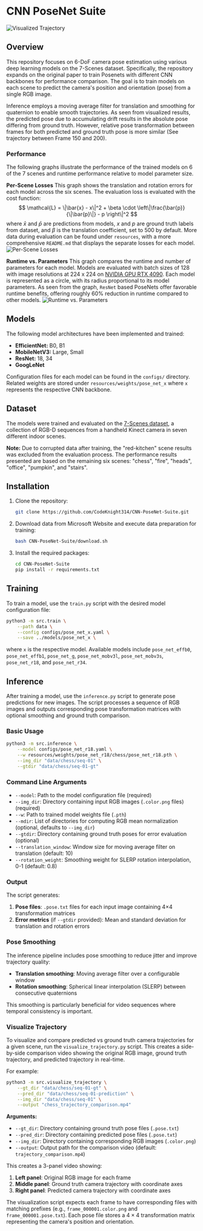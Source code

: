 # CNN PoseNet Suite

![Visualized Trajectory](resources/graphs/comparison.gif)

## Overview
This repository focuses on 6-DoF camera pose estimation using various deep learning models on the 7-Scenes dataset. Specifically, the repository expands on the original paper to train Posenets with different CNN backbones for performance comparison. The goal is to train models on each scene to predict the camera's position and orientation (pose) from a single RGB image.

Inference employs a moving average filter for translation and smoothing for quaternion to enable smooth trajectories. As seen from visualized results, the predicted pose due to accumulating drift results in the absolute pose differing from ground truth. However, relative pose transformation between frames for both predicted and ground truth pose is more similar (See trajectory between Frame 150 and 200).

### Performance
The following graphs illustrate the performance of the trained models on 6 of the 7 scenes and runtime performance relative to model parameter size.

**Per-Scene Losses**
This graph shows the translation and rotation errors for each model across the six scenes. The evaluation loss is evaluated with the cost function:
$$
\mathcal{L} = \|\bar{x} - x\|^2 + \beta \cdot \left\|\frac{\bar{p}}{\|\bar{p}\|} - p \right\|^2
$$
where $\bar{x}$ and $\bar{p}$ are predictions from models, $x$ and $p$ are ground truth labels from dataset, and $\beta$ is the translation coefficient, set to 500 by default. More data during evaluation can be found under `resources`, with a more comprehensive `README.md` that displays the separate losses for each model.
![Per-Scene Losses](resources/graphs/per_scene_losses.png)

**Runtime vs. Parameters**
This graph compares the runtime and number of parameters for each model. Models are evaluated with batch sizes of 128 with image resolutions at 224 x 224 on [NVIDIA GPU RTX 4090](https://www.videocardbenchmark.net/gpu.php?gpu=GeForce+RTX+4090&id=4606). Each model is represented as a circle, with its radius proportional to its model parameters. As seen from the graph, `ResNet` based PoseNets offer favorable runtime benefits, offering roughly 60% reduction in runtime compared to other models.
![Runtime vs. Parameters](resources/graphs/runtime_params.png)

## Models
The following model architectures have been implemented and trained:
*   **EfficientNet:** B0, B1
*   **MobileNetV3:** Large, Small
*   **ResNet:** 18, 34
*   **GoogLeNet**

Configuration files for each model can be found in the `configs/` directory. Related weights are stored under `resources/weights/pose_net_x` where `x` represents the respective CNN backbone.

## Dataset

The models were trained and evaluated on the [7-Scenes dataset](https://www.microsoft.com/en-us/research/project/rgb-d-dataset-7-scenes/), a collection of RGB-D sequences from a handheld Kinect camera in seven different indoor scenes. 

**Note:** Due to corrupted data after training, the "red-kitchen" scene results was excluded from the evaluation process. The performance results presented are based on the remaining six scenes: "chess", "fire", "heads", "office", "pumpkin", and "stairs".

## Installation
1.  Clone the repository:
    ```bash
    git clone https://github.com/CodeKnight314/CNN-PoseNet-Suite.git
    ```
2.  Download data from Microsoft Website and execute data preparation for training: 
    ```bash
    bash CNN-PoseNet-Suite/download.sh
    ```
3. Install the required packages:
    ```bash
    cd CNN-PoseNet-Suite
    pip install -r requirements.txt
    ```

## Training
To train a model, use the `train.py` script with the desired model configuration file:
```bash
python3 -m src.train \
    --path data \
    --config configs/pose_net_x.yaml \
    --save ../models/pose_net_x \
```
where `x` is the respective model. Available models include `pose_net_effb0`, `pose_net_effb1`, `pose_net_g`, `pose_net_mobv3l`, `pose_net_mobv3s`, `pose_net_r18`, and `pose_net_r34`.

## Inference
After training a model, use the `inference.py` script to generate pose predictions for new images. The script processes a sequence of RGB images and outputs corresponding pose transformation matrices with optional smoothing and ground truth comparison.

### Basic Usage
```bash
python3 -m src.inference \
    --model configs/pose_net_r18.yaml \
    --w resources/weights/pose_net_r18/chess/pose_net_r18.pth \
    --img_dir "data/chess/seq-01" \
    --gtdir "data/chess/seq-01-gt"
```

### Command Line Arguments
- `--model`: Path to the model configuration file (required)
- `--img_dir`: Directory containing input RGB images (`.color.png` files) (required)
- `--w`: Path to trained model weights file (`.pth`)
- `--mdir`: List of directories for computing RGB mean normalization (optional, defaults to `--img_dir`)
- `--gtdir`: Directory containing ground truth poses for error evaluation (optional)
- `--translation_window`: Window size for moving average filter on translation (default: 10)
- `--rotation_weight`: Smoothing weight for SLERP rotation interpolation, 0-1 (default: 0.8)

### Output
The script generates:
1. **Pose files**: `.pose.txt` files for each input image containing 4×4 transformation matrices
2. **Error metrics** (if `--gtdir` provided): Mean and standard deviation for translation and rotation errors

### Pose Smoothing
The inference pipeline includes pose smoothing to reduce jitter and improve trajectory quality:
- **Translation smoothing**: Moving average filter over a configurable window
- **Rotation smoothing**: Spherical linear interpolation (SLERP) between consecutive quaternions

This smoothing is particularly beneficial for video sequences where temporal consistency is important.

### Visualize Trajectory
To visualize and compare predicted vs ground truth camera trajectories for a given scene, run the `visualize_trajectory.py` script. This creates a side-by-side comparison video showing the original RGB image, ground truth trajectory, and predicted trajectory in real-time.

For example:
```bash
python3 -m src.visualize_trajectory \
    --gt_dir "data/chess/seq-01-gt" \
    --pred_dir "data/chess/seq-01-prediction" \
    --img_dir "data/chess/seq-01" \
    --output "chess_trajectory_comparison.mp4"
```

**Arguments:**
- `--gt_dir`: Directory containing ground truth pose files (`.pose.txt`)
- `--pred_dir`: Directory containing predicted pose files (`.pose.txt`)  
- `--img_dir`: Directory containing corresponding RGB images (`.color.png`)
- `--output`: Output path for the comparison video (default: `trajectory_comparison.mp4`)

This creates a 3-panel video showing:
1. **Left panel**: Original RGB image for each frame
2. **Middle panel**: Ground truth camera trajectory with coordinate axes
3. **Right panel**: Predicted camera trajectory with coordinate axes

The visualization script expects each frame to have corresponding files with matching prefixes (e.g., `frame_000001.color.png` and `frame_000001.pose.txt`). Each pose file stores a $4\times 4$ transformation matrix representing the camera's position and orientation.
